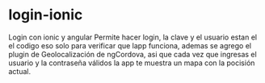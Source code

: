 # login-ionic
Login con ionic y angular
Permite hacer login, la clave y el usuario estan el el codigo eso solo para verificar que lapp funciona, ademas se agrego el plugin de Geolocalización de ngCordova, asi que cada vez que ingresas el usuario y la contraseña válidos la app te muestra un mapa con la pocisión actual.
